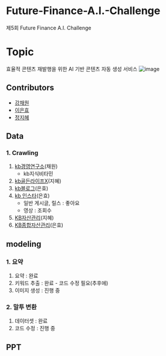 # Future-Finance-A.I.-Challenge
제5회 Future Finance A.I. Challenge

# Topic
효율적 콘텐츠 재발행을 위한 
AI 기반 콘텐츠 자동 생성 서비스 
![image](https://github.com/dahlia52/Future-Finance-A.I.-Challenge/assets/101353482/bda9d3fb-67a8-4c8e-8e89-b4236912c752)


## Contributors
- [강채원](https://github.com/chaeonee)
- [이은효](https://github.com/leunco)
- [정지혜](https://github.com/dahlia52)

## Data  
### 1. Crawling
   1) [kb경영연구소](https://www.kbfg.com/kbresearch/index.do)(채원)
      - kb지식비타민
   2) [kb골든라이프X](https://www.kbgoldenlifex.com/senior/XAA72P05011.kb)(지혜)
   3) [kb블로그](https://blog.naver.com/youngkbblog/223161279034)(은효)
   4) [kb 인스타](https://www.instagram.com/kbkookminbank/)(은효)
       - 일반 게시글, 릴스 : 좋아요  
       - 영상 : 조회수  
   5) [KB자산관리](https://omoney.kbstar.com/quics?page=C042014#loading)(지혜)
   6) [KB종합자산관리](https://omoney.kbstar.com/quics?page=C042014#loading)(은효)

## modeling
### 1. 요약  
   1) 요약 : 완료  
   2) 키워드 추출 : 완료 - 코드 수정 필요(추후에)    
   3) 이미지 생성 : 진행 중

### 2. 말투 변환  
   1) 데이터셋 : 완료
   2) 코드 수정 : 진행 중

## PPT
